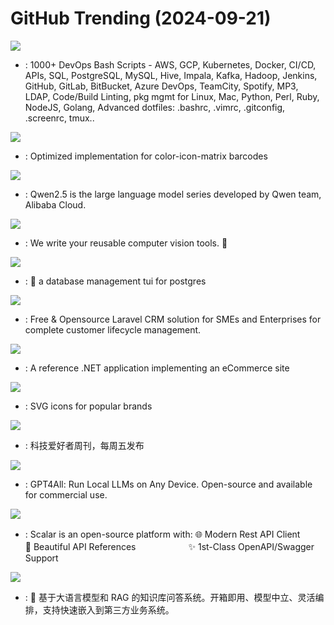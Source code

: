 # GitHub Trending (2024-09-21)

![](https://img.shields.io/badge/Shell-New%20296-green?style=flat-square&logo=appveyor)
- [](https://github.comundefined): 1000+ DevOps Bash Scripts - AWS, GCP, Kubernetes, Docker, CI/CD, APIs, SQL, PostgreSQL, MySQL, Hive, Impala, Kafka, Hadoop, Jenkins, GitHub, GitLab, BitBucket, Azure DevOps, TeamCity, Spotify, MP3, LDAP, Code/Build Linting, pkg mgmt for Linux, Mac, Python, Perl, Ruby, NodeJS, Golang, Advanced dotfiles: .bashrc, .vimrc, .gitconfig, .screenrc, tmux..

![](https://img.shields.io/badge/C%2B%2B-New%20828-green?style=flat-square&logo=appveyor)
- [](https://github.comundefined): Optimized implementation for color-icon-matrix barcodes

![](https://img.shields.io/badge/Shell-New%20183-green?style=flat-square&logo=appveyor)
- [](https://github.comundefined): Qwen2.5 is the large language model series developed by Qwen team, Alibaba Cloud.

![](https://img.shields.io/badge/Python-New%20296-green?style=flat-square&logo=appveyor)
- [](https://github.comundefined): We write your reusable computer vision tools. 💜

![](https://img.shields.io/badge/Rust-New%20255-green?style=flat-square&logo=appveyor)
- [](https://github.comundefined): 🐸 a database management tui for postgres

![](https://img.shields.io/badge/Blade-New%20151-green?style=flat-square&logo=appveyor)
- [](https://github.comundefined): Free & Opensource Laravel CRM solution for SMEs and Enterprises for complete customer lifecycle management.

![](https://img.shields.io/badge/C%23-New%2045-green?style=flat-square&logo=appveyor)
- [](https://github.comundefined): A reference .NET application implementing an eCommerce site

![](https://img.shields.io/badge/JavaScript-New%2030-green?style=flat-square&logo=appveyor)
- [](https://github.comundefined): SVG icons for popular brands

![](https://img.shields.io/badge/none-New%2056-green?style=flat-square&logo=appveyor)
- [](https://github.comundefined): 科技爱好者周刊，每周五发布

![](https://img.shields.io/badge/C%2B%2B-New%2021-green?style=flat-square&logo=appveyor)
- [](https://github.comundefined): GPT4All: Run Local LLMs on Any Device. Open-source and available for commercial use.

![](https://img.shields.io/badge/TypeScript-New%2024-green?style=flat-square&logo=appveyor)
- [](https://github.comundefined): Scalar is an open-source platform with: 🌐 Modern Rest API Client　　　　　　　　📖 Beautiful API References　　　　　　✨ 1st-Class OpenAPI/Swagger Support

![](https://img.shields.io/badge/Python-New%2079-green?style=flat-square&logo=appveyor)
- [](https://github.comundefined): 🚀 基于大语言模型和 RAG 的知识库问答系统。开箱即用、模型中立、灵活编排，支持快速嵌入到第三方业务系统。

